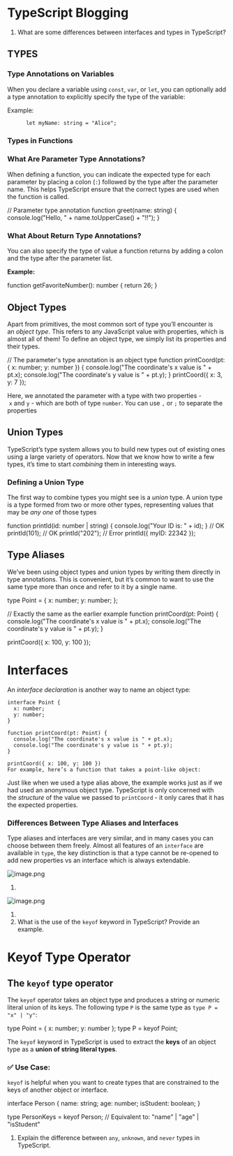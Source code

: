 # TypeScript Blogging

 

1. What are some differences between interfaces and types in TypeScript?

## **TYPES**

### Type Annotations on Variables

When you declare a variable using `const`, `var`, or `let`, you can optionally add a type annotation to explicitly specify the type of the variable:

Example:

          let myName: string = "Alice";

### Types in **Functions**

### What Are Parameter Type Annotations?

When defining a function, you can indicate the expected type for each parameter by placing a colon (`:`) followed by the type after the parameter name. This helps TypeScript ensure that the correct types are used when the function is called.

// Parameter type annotation
function greet(name: string) {
console.log("Hello, " + name.toUpperCase() + "!!");
}

### What About Return Type Annotations?

You can also specify the type of value a function returns by adding a colon and the type after the parameter list.

**Example:**

function getFavoriteNumber(): number {
return 26;
}

## Object Types

Apart from primitives, the most common sort of type you’ll encounter is an *object type*. This refers to any JavaScript value with properties, which is almost all of them! To define an object type, we simply list its properties and their types.

// The parameter's type annotation is an object type
function printCoord(pt: { x: number; y: number }) {
console.log("The coordinate's x value is " + pt.x);
console.log("The coordinate's y value is " + pt.y);
}
printCoord({ x: 3, y: 7 });

Here, we annotated the parameter with a type with two properties - `x` and `y` - which are both of type `number`. You can use `,` or `;` to separate the properties

## Union Types

TypeScript’s type system allows you to build new types out of existing ones using a large variety of operators. Now that we know how to write a few types, it’s time to start *combining* them in interesting ways.

### Defining a Union Type

The first way to combine types you might see is a *union* type. A union type is a type formed from two or more other types, representing values that may be *any one* of those types

function printId(id: number | string) {
console.log("Your ID is: " + id);
}
// OK
printId(101);
// OK
printId("202");
// Error
printId({ myID: 22342 });

## Type Aliases

We’ve been using object types and union types by writing them directly in type annotations. This is convenient, but it’s common to want to use the same type more than once and refer to it by a single name.

type Point = {
x: number;
y: number;
};

// Exactly the same as the earlier example
function printCoord(pt: Point) {
console.log("The coordinate's x value is " + pt.x);
console.log("The coordinate's y value is " + pt.y);
}

printCoord({ x: 100, y: 100 });

# **Interfaces**

An *interface declaration* is another way to name an object type:

```
interface Point {
  x: number;
  y: number;
}

function printCoord(pt: Point) {
  console.log("The coordinate's x value is " + pt.x);
  console.log("The coordinate's y value is " + pt.y);
}

printCoord({ x: 100, y: 100 })
For example, here’s a function that takes a point-like object:

```

Just like when we used a type alias above, the example works just as if we had used an anonymous object type. TypeScript is only concerned with the *structure* of the value we passed to `printCoord` - it only cares that it has the expected properties.

### Differences Between Type Aliases and Interfaces

Type aliases and interfaces are very similar, and in many cases you can choose between them freely. Almost all features of an `interface` are available in `type`, the key distinction is that a type cannot be re-opened to add new properties vs an interface which is always extendable.

![image.png](attachment:f378bd63-9b45-40ad-9293-d5e2bb460221:image.png)

1. 

![image.png](attachment:6c29b050-71a4-4fe0-9894-b65f9ec3b2b5:image.png)

1. 
2. What is the use of the `keyof` keyword in TypeScript? Provide an example.

# **Keyof Type Operator**

## The `keyof` type operator

The `keyof` operator takes an object type and produces a string or numeric literal union of its keys. The following type `P` is the same type as `type P = "x" | "y"`:

type Point = { x: number; y: number };
type P = keyof Point;

The `keyof` keyword in TypeScript is used to extract the **keys** of an object type as a **union of string literal types**.

### ✅ Use Case:

`keyof` is helpful when you want to create types that are constrained to the keys of another object or interface.

interface Person {
name: string;
age: number;
isStudent: boolean;
}

type PersonKeys = keyof Person;
// Equivalent to: "name" | "age" | "isStudent"

1. Explain the difference between `any`, `unknown`, and `never` types in TypeScript.